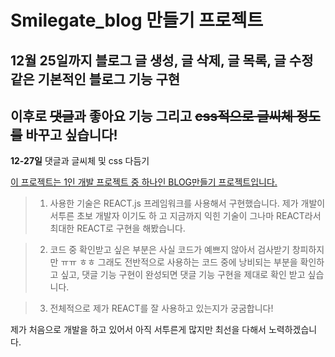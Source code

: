 # **Smilegate_blog 만들기 프로젝트**

## 12월 25일까지 블로그 글 생성, 글 삭제, 글 목록, 글 수정 같은 기본적인 블로그 기능 구현

## 이후로 ~~댓글~~과 좋아요 기능 그리고 ~~css적으로 글씨체 정도를~~ 바꾸고 싶습니다!

**12-27일**
댓글과 글씨체 및 css 다듬기

<u>이 프로젝트는 1인 개발 프로젝트 중 하나인 BLOG만들기 프로젝트입니다.</u>

> 1.  사용한 기술은 REACT.js 프레임워크를 사용해서 구현했습니다. 제가 개발이 서투른 초보 개발자 이기도 하 고 지금까지 익힌 기술이 그나마 REACT라서 최대한 REACT로 구현을 해봤습니다.

> 2.  코드 중 확인받고 싶은 부분은 사실 코드가 예쁘지 않아서 검사받기 창피하지만 ㅠㅠ ㅎㅎ 그래도 전반적으로 사용하는 코드 중에 낭비되는 부분을 확인하고 싶고, 댓글 기능 구현이 완성되면 댓글 기능 구현을 제대로 확인 받고 싶습니다.

> 3.  전체적으로 제가 REACT를 잘 사용하고 있는지가 궁굼합니다!

제가 처음으로 개발을 하고 있어서 아직 서투른게 많지만 최선을 다해서 노력하겠습니다.
